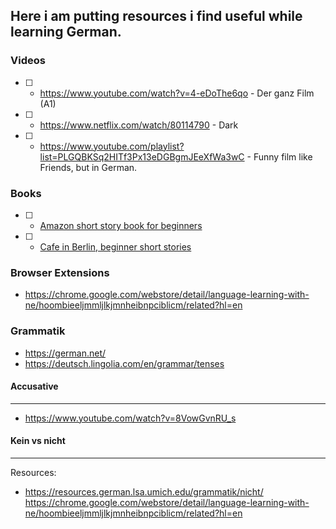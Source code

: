 ## Here i am putting resources i find useful while learning German.

### Videos

- [ ] - https://www.youtube.com/watch?v=4-eDoThe6qo - Der ganz Film (A1)
- [ ] - https://www.netflix.com/watch/80114790 - Dark
- [ ] - https://www.youtube.com/playlist?list=PLGQBKSq2HITf3Px13eDGBgmJEeXfWa3wC - Funny film like Friends, but in German.

### Books

- [ ] - [Amazon short story book for beginners](https://www.amazon.com/German-Short-Stories-Beginners-Unconventional/dp/1522741046/ref=as_li_ss_tl?ie=UTF8&qid=1492180275&sr=8-2&keywords=german+short+stories+for+beginners&linkCode=sl1&tag=tpl091-20&linkId=916d6fe2ddc16bc23b8ae0070acc7411)
- [ ] - [Cafe in Berlin, beginner short stories](https://www.amazon.com/Learn-German-Stories-Berlin-Beginners-ebook/dp/B00F33E3C0/ref=as_li_ss_tl?ie=UTF8&linkCode=sl1&tag=httplearngeco-20&linkId=cd11608da82ffd1ce200402039de1158&language=en_US)

### Browser Extensions

- https://chrome.google.com/webstore/detail/language-learning-with-ne/hoombieeljmmljlkjmnheibnpciblicm/related?hl=en

### Grammatik

- https://german.net/
- https://deutsch.lingolia.com/en/grammar/tenses 

#### Accusative
---

- https://www.youtube.com/watch?v=8VowGvnRU_s

#### Kein vs nicht
---

Resources:
- https://resources.german.lsa.umich.edu/grammatik/nicht/
https://chrome.google.com/webstore/detail/language-learning-with-ne/hoombieeljmmljlkjmnheibnpciblicm/related?hl=en
